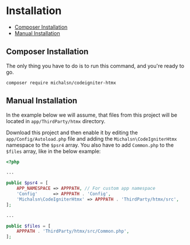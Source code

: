 # Installation

- [Composer Installation](#composer-installation)
- [Manual Installation](#manual-installation)

## Composer Installation

The only thing you have to do is to run this command, and you're ready to go.

```console
composer require michalsn/codeigniter-htmx
```

## Manual Installation

In the example below we will assume, that files from this project will be located in `app/ThirdParty/htmx` directory.

Download this project and then enable it by editing the `app/Config/Autoload.php` file and adding the `Michalsn\CodeIgniterHtmx` namespace to the `$psr4` array. You also have to add `Common.php` to the `$files` array, like in the below example:

```php
<?php

...

public $psr4 = [
    APP_NAMESPACE => APPPATH, // For custom app namespace
    'Config'      => APPPATH . 'Config',
    'Michalsn\CodeIgniterHtmx' => APPPATH . 'ThirdParty/htmx/src',
];

...

public $files = [
    APPPATH . 'ThirdParty/htmx/src/Common.php',
];
```


